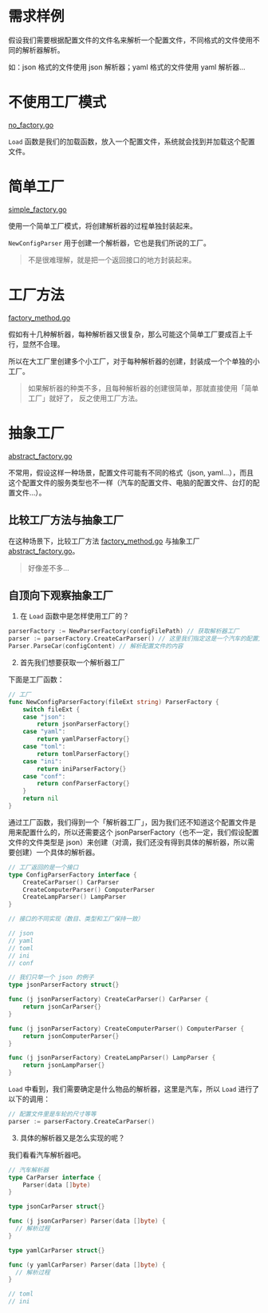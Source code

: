 # 需求样例

假设我们需要根据配置文件的文件名来解析一个配置文件，不同格式的文件使用不同的解析器解析。

如：json 格式的文件使用 json 解析器；yaml 格式的文件使用 yaml 解析器...

# 不使用工厂模式

[no_factory.go](./020_no_factory/no_factory.go)

`Load` 函数是我们的加载函数，放入一个配置文件，系统就会找到并加载这个配置文件。

# 简单工厂

[simple_factory.go](./021_simple_factory/simple_factory.go)

使用一个简单工厂模式，将创建解析器的过程单独封装起来。

`NewConfigParser` 用于创建一个解析器，它也是我们所说的工厂。

> 不是很难理解，就是把一个返回接口的地方封装起来。

# 工厂方法

[factory_method.go](./022_factory_method/factory_method.go)

假如有十几种解析器，每种解析器又很复杂，那么可能这个简单工厂要成百上千行，显然不合理。

所以在大工厂里创建多个小工厂，对于每种解析器的创建，封装成一个个单独的小工厂。

> 如果解析器的种类不多，且每种解析器的创建很简单，那就直接使用「简单工厂」就好了，
> 反之使用工厂方法。

# 抽象工厂

[abstract_factory.go](./023_abstract_factory/abstract_factory.go)

不常用，假设这样一种场景，配置文件可能有不同的格式（json, yaml...），而且这个配置文件的服务类型也不一样（汽车的配置文件、电脑的配置文件、台灯的配置文件...）。

## 比较工厂方法与抽象工厂

在这种场景下，比较工厂方法 [factory_method.go](./023_abstract_factory/functory_method/factory_method.go) 与抽象工厂 [abstract_factory.go](./023_abstract_factory/abstract_factory.go)。

> 好像差不多...

## 自顶向下观察抽象工厂

1. 在 `Load` 函数中是怎样使用工厂的？

```go
parserFactory := NewParserFactory(configFilePath) // 获取解析器工厂
parser := parserFactory.CreateCarParser() // 这里我们指定这是一个汽车的配置文件
Parser.ParseCar(configContent) // 解析配置文件的内容
```

2. 首先我们想要获取一个解析器工厂

下面是工厂函数：

```go
// 工厂
func NewConfigParserFactory(fileExt string) ParserFactory {
    switch fileExt {
    case "json":
        return jsonParserFactory{}
    case "yaml":
        return yamlParserFactory{}
    case "toml":
        return tomlParserFactory{}
    case "ini":
        return iniParserFactory{}
    case "conf":
        return confParserFactory{}
    }
    return nil
}
```

通过工厂函数，我们得到一个「解析器工厂」，因为我们还不知道这个配置文件是用来配置什么的，所以还需要这个 jsonParserFactory（也不一定，我们假设配置文件的文件类型是 json）来创建（对滴，我们还没有得到具体的解析器，所以需要创建）一个具体的解析器。

```go
// 工厂返回的是一个接口
type ConfigParserFactory interface {
    CreateCarParser() CarParser
    CreateComputerParser() ComputerParser
    CreateLampParser() LampParser
}

// 接口的不同实现（数目、类型和工厂保持一致）

// json
// yaml
// toml
// ini
// conf

// 我们只举一个 json 的例子
type jsonParserFactory struct{}

func (j jsonParserFactory) CreateCarParser() CarParser {
    return jsonCarParser{}
}

func (j jsonParserFactory) CreateComputerParser() ComputerParser {
    return jsonComputerParser{}
}

func (j jsonParserFactory) CreateLampParser() LampParser {
    return jsonLampParser{}
}
```

`Load` 中看到，我们需要确定是什么物品的解析器，这里是汽车，所以 `Load` 进行了以下的调用：

```go
// 配置文件里是车轮的尺寸等等
parser := parserFactory.CreateCarParser()
```

3. 具体的解析器又是怎么实现的呢？

我们看看汽车解析器吧。

```go
// 汽车解析器
type CarParser interface {
    Parser(data []byte)
}

type jsonCarParser struct{}

func (j jsonCarParser) Parser(data []byte) {
  // 解析过程
}

type yamlCarParser struct{}

func (y yamlCarParser) Parser(data []byte) {
  // 解析过程
}

// toml
// ini
```
